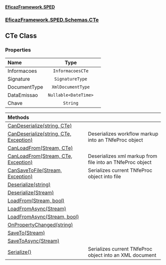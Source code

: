#### [EficazFramework.SPED](EficazFrameworkSPED.md 'EficazFramework SPED')
### [EficazFramework.SPED.Schemas.CTe](EficazFramework.SPED.Schemas.CTe.md 'EficazFramework.SPED.Schemas.CTe')

## CTe Class
### Properties

| Name | Type | |
| :--- | :---: | :--- |
| Informacoes | `InformacoesCTe` |  |
| Signature | `SignatureType` |  |
| DocumentType | `XmlDocumentType` |  |
| DataEmissao | `Nullable<DateTime>` |  |
| Chave | `String` |  |

| Methods | |
| :--- | :--- |
| [CanDeserialize(string, CTe)](EficazFramework.SPED.Schemas.CTe/CTe/CanDeserialize(string,CTe).md 'EficazFramework.SPED.Schemas.CTe.CTe.CanDeserialize(string, EficazFramework.SPED.Schemas.CTe.CTe)') | |
| [CanDeserialize(string, CTe, Exception)](EficazFramework.SPED.Schemas.CTe/CTe/CanDeserialize(string,CTe,Exception).md 'EficazFramework.SPED.Schemas.CTe.CTe.CanDeserialize(string, EficazFramework.SPED.Schemas.CTe.CTe, System.Exception)') | Deserializes workflow markup into an TNfeProc object |
| [CanLoadFrom(Stream, CTe)](EficazFramework.SPED.Schemas.CTe/CTe/CanLoadFrom(Stream,CTe).md 'EficazFramework.SPED.Schemas.CTe.CTe.CanLoadFrom(System.IO.Stream, EficazFramework.SPED.Schemas.CTe.CTe)') | |
| [CanLoadFrom(Stream, CTe, Exception)](EficazFramework.SPED.Schemas.CTe/CTe/CanLoadFrom(Stream,CTe,Exception).md 'EficazFramework.SPED.Schemas.CTe.CTe.CanLoadFrom(System.IO.Stream, EficazFramework.SPED.Schemas.CTe.CTe, System.Exception)') | Deserializes xml markup from file into an TNfeProc object |
| [CanSaveToFile(Stream, Exception)](EficazFramework.SPED.Schemas.CTe/CTe/CanSaveToFile(Stream,Exception).md 'EficazFramework.SPED.Schemas.CTe.CTe.CanSaveToFile(System.IO.Stream, System.Exception)') | Serializes current TNfeProc object into file |
| [Deserialize(string)](EficazFramework.SPED.Schemas.CTe/CTe/Deserialize(string).md 'EficazFramework.SPED.Schemas.CTe.CTe.Deserialize(string)') | |
| [Deserialize(Stream)](EficazFramework.SPED.Schemas.CTe/CTe/Deserialize(Stream).md 'EficazFramework.SPED.Schemas.CTe.CTe.Deserialize(System.IO.Stream)') | |
| [LoadFrom(Stream, bool)](EficazFramework.SPED.Schemas.CTe/CTe/LoadFrom(Stream,bool).md 'EficazFramework.SPED.Schemas.CTe.CTe.LoadFrom(System.IO.Stream, bool)') | |
| [LoadFromAsync(Stream)](EficazFramework.SPED.Schemas.CTe/CTe/LoadFromAsync(Stream).md 'EficazFramework.SPED.Schemas.CTe.CTe.LoadFromAsync(System.IO.Stream)') | |
| [LoadFromAsync(Stream, bool)](EficazFramework.SPED.Schemas.CTe/CTe/LoadFromAsync(Stream,bool).md 'EficazFramework.SPED.Schemas.CTe.CTe.LoadFromAsync(System.IO.Stream, bool)') | |
| [OnPropertyChanged(string)](EficazFramework.SPED.Schemas.CTe/CTe/OnPropertyChanged(string).md 'EficazFramework.SPED.Schemas.CTe.CTe.OnPropertyChanged(string)') | |
| [SaveTo(Stream)](EficazFramework.SPED.Schemas.CTe/CTe/SaveTo(Stream).md 'EficazFramework.SPED.Schemas.CTe.CTe.SaveTo(System.IO.Stream)') | |
| [SaveToAsync(Stream)](EficazFramework.SPED.Schemas.CTe/CTe/SaveToAsync(Stream).md 'EficazFramework.SPED.Schemas.CTe.CTe.SaveToAsync(System.IO.Stream)') | |
| [Serialize()](EficazFramework.SPED.Schemas.CTe/CTe/Serialize().md 'EficazFramework.SPED.Schemas.CTe.CTe.Serialize()') | Serializes current TNfeProc object into an XML document |
